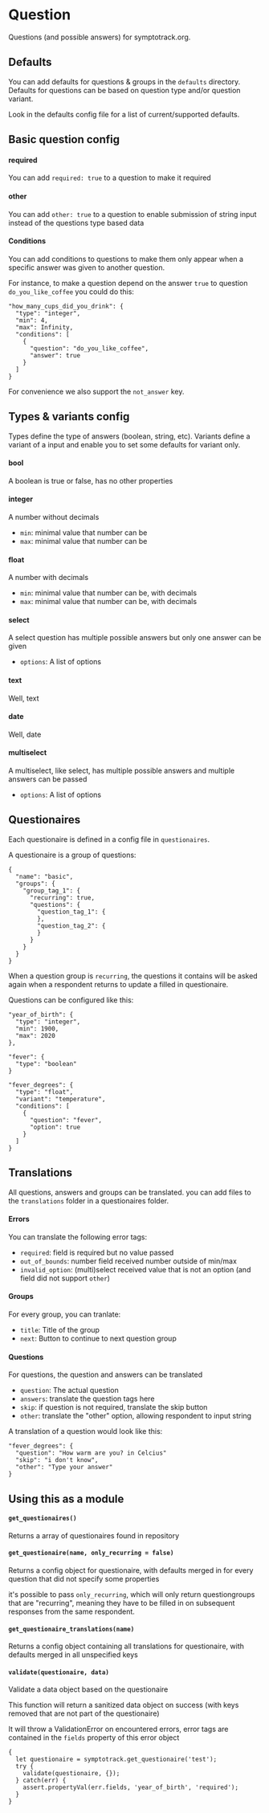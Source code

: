 # Question

Questions (and possible answers) for symptotrack.org.

## Defaults
You can add defaults for questions & groups in the `defaults` directory. Defaults for questions can be based on question type and/or question variant.

Look in the defaults config file for a list of current/supported defaults.

## Basic question config

#### required
You can add `required: true` to a question to make it required

#### other
You can add `other: true` to a question to enable submission of string input instead of the questions type based data

#### Conditions
You can add conditions to questions to make them only appear when a specific answer was given to another question.

For instance, to make a question depend on the answer `true` to question `do_you_like_coffee` you could do this:
```
"how_many_cups_did_you_drink": {
  "type": "integer",
  "min": 4,
  "max": Infinity,
  "conditions": [
    {
      "question": "do_you_like_coffee",
      "answer": true
    }
  ]
}
```

For convenience we also support the `not_answer` key.

## Types & variants config
Types define the type of answers (boolean, string, etc). Variants define a variant of a input and enable you to set some defaults for variant only.

#### bool
A boolean is true or false, has no other properties

#### integer
A number without decimals

- `min`: minimal value that number can be
- `max`: minimal value that number can be

#### float
A number with decimals

- `min`: minimal value that number can be, with decimals
- `max`: minimal value that number can be, with decimals

#### select
A select question has multiple possible answers but only one answer can be given

- `options`: A list of options

#### text
Well, text

#### date
Well, date

#### multiselect
A multiselect, like select, has multiple possible answers and multiple answers can be passed

- `options`: A list of options


## Questionaires
Each questionaire is defined in a config file in `questionaires`. 

A questionaire is a group of questions:
```
{
  "name": "basic",
  "groups": {
    "group_tag_1": {
      "recurring": true,
      "questions": {
        "question_tag_1": {
        },
        "question_tag_2": {
        }
      }
    }
  }
}
```

When a question group is `recurring`, the questions it contains will be asked again when a respondent returns to update a filled in questionaire.

Questions can be configured like this:
```
"year_of_birth": {
  "type": "integer",
  "min": 1900,
  "max": 2020
},

"fever": {
  "type": "boolean"
}

"fever_degrees": {
  "type": "float",
  "variant": "temperature",
  "conditions": [
    {
      "question": "fever",
      "option": true
    }
  ]
}
```

## Translations
All questions, answers and groups can be translated. you can add files to the `translations` folder in a questionaires folder.

#### Errors
You can translate the following error tags:

- `required`: field is required but no value passed
- `out_of_bounds`: number field received number outside of min/max
- `invalid_option`: (multi)select received value that is not an option (and field did not support `other`)

#### Groups
For every group, you can tranlate:

- `title`: Title of the group
- `next`: Button to continue to next question group

#### Questions
For questions, the question and answers can be translated

- `question`: The actual question
- `answers`: translate the question tags here
- `skip`: if question is not required, translate the skip button
- `other`: translate the "other" option, allowing respondent to input string

A translation of a question would look like this:
```
"fever_degrees": {
  "question": "How warm are you? in Celcius"
  "skip": "i don't know",
  "other": "Type your answer"
}
```

## Using this as a module

#### `get_questionaires()`
Returns a array of questionaires found in repository

#### `get_questionaire(name, only_recurring = false)`
Returns a config object for questionaire, with defaults merged in for every question that did not specify some properties

it's possible to pass `only_recurring`, which will only return questiongroups that are "recurring", meaning they have to be filled in on subsequent responses from the same respondent.

#### `get_questionaire_translations(name)`
Returns a config object containing all translations for questionaire, with defaults merged in all unspecified keys

#### `validate(questionaire, data)`
Validate a data object based on the questionaire

This function will return a sanitized data object on success (with keys removed that are not part of the questionaire)

It will throw a ValidationError on encountered errors, error tags are contained in the `fields` property of this error object

```
{
  let questionaire = symptotrack.get_questionaire('test');
  try {
    validate(questionaire, {});
  } catch(err) {
    assert.propertyVal(err.fields, 'year_of_birth', 'required');
  }
}
```



